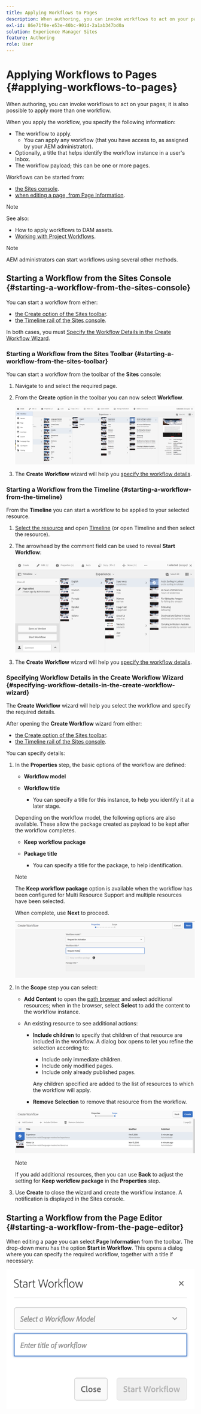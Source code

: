 ```yaml
---
title: Applying Workflows to Pages
description: When authoring, you can invoke workflows to act on your pages; it is also possible to apply more than one workflow..
exl-id: 86e71f0e-e53e-40bc-901d-2a1ab347bd0a
solution: Experience Manager Sites
feature: Authoring
role: User
---
```

# Applying Workflows to Pages {#applying-workflows-to-pages}

When authoring, you can invoke workflows to act on your pages; it is also possible to apply more than one workflow.

When you apply the workflow, you specify the following information:

* The workflow to apply.
  * You can apply any workflow (that you have access to, as assigned by your AEM administrator).
* Optionally, a title that helps identify the workflow instance in a user's Inbox.
* The workflow payload; this can be one or more pages.

Workflows can be started from:

* [the Sites console](#starting-a-workflow-from-the-sites-console).
* [when editing a page, from Page Information](#starting-a-workflow-from-the-page-editor).

>[!NOTE]
>
>See also:
>
>* How to apply workflows to DAM assets.
>* [Working with Project Workflows](/help/sites-cloud/authoring/projects/workflows.md).

<!-- 
>* [How to apply workflows to DAM assets](/help/assets/assets-workflow.md).
>* [Working with Project Workflows](/help/sites-cloud/authoring/projects/workflows.md).
-->

>[!NOTE]
>
>AEM administrators can start workflows using several other methods.

<!-- 
>AEM administrators can [start workflows using several other methods](/help/sites-administering/workflows-starting.md).
-->

## Starting a Workflow from the Sites Console {#starting-a-workflow-from-the-sites-console}

You can start a workflow from either:

* [the Create option of the Sites toolbar](#starting-a-workflow-from-the-sites-toolbar).
* [the Timeline rail of the Sites console](#starting-a-workflow-from-the-timeline).

In both cases, you must [Specify the Workflow Details in the Create Workflow Wizard](#specifying-workflow-details-in-the-create-workflow-wizard).

### Starting a Workflow from the Sites Toolbar {#starting-a-workflow-from-the-sites-toolbar}

You can start a workflow from the toolbar of the **Sites** console:

1. Navigate to and select the required page.

1. From the **Create** option in the toolbar you can now select **Workflow**.

   ![Create workflow from the toolbar](/help/sites-cloud/authoring/assets/workflows-create-from-toolbar.png)

1. The **Create Workflow** wizard will help you [specify the workflow details](#specifying-workflow-details-in-the-create-workflow-wizard).

### Starting a Workflow from the Timeline {#starting-a-workflow-from-the-timeline}

From the **Timeline** you can start a workflow to be applied to your selected resource.

1. [Select the resource](/help/sites-cloud/authoring/basic-handling.md#viewing-and-selecting-resources) and open [Timeline](/help/sites-cloud/authoring/basic-handling.md#timeline) (or open Timeline and then select the resource).
1. The arrowhead by the comment field can be used to reveal **Start Workflow**:

   ![Create workflow from the timeline](/help/sites-cloud/authoring/assets/workflows-create-from-timeline.png)

1. The **Create Workflow** wizard will help you [specify the workflow details](#specifying-workflow-details-in-the-create-workflow-wizard).

### Specifying Workflow Details in the Create Workflow Wizard {#specifying-workflow-details-in-the-create-workflow-wizard}

The **Create Workflow** wizard will help you select the workflow and specify the required details.

After opening the **Create Workflow** wizard from either:

* [the Create option of the Sites toolbar](#starting-a-workflow-from-the-sites-toolbar).
* [the Timeline rail of the Sites console](#starting-a-workflow-from-the-timeline).

You can specify details:

1. In the **Properties** step, the basic options of the workflow are defined:

    * **Workflow model**
    * **Workflow title**

        * You can specify a title for this instance, to help you identify it at a later stage.

   Depending on the workflow model, the following options are also available. These allow the package created as payload to be kept after the workflow completes.

    * **Keep workflow package**
    * **Package title**

        * You can specify a title for the package, to help identification.

   >[!NOTE]
   >
   >The **Keep workflow package** option is available when the workflow has been configured for Multi Resource Support and multiple resources have been selected.
   
   <!--
   >The **Keep workflow package** option is available when the workflow has been configured for [Multi Resource Support](/help/sites-developing/workflows-models.md#configuring-a-workflow-for-multi-resource-support) and multiple resources have been selected.
   -->

   When complete, use **Next** to proceed.

   ![Specifying workflow properties](/help/sites-cloud/authoring/assets/workflows-properties.png)

1. In the **Scope** step you can select:

    * **Add Content** to open the [path browser](/help/sites-cloud/authoring/path-selection.md) and select additional resources; when in the browser, select **Select** to add the content to the workflow instance.

    * An existing resource to see additional actions:

        * **Include children** to specify that children of that resource are included in the workflow.
          A dialog box opens to let you refine the selection according to:

            * Include only immediate children.
            * Include only modified pages.
            * Include only already published pages.

          Any children specified are added to the list of resources to which the workflow will apply.

        * **Remove Selection** to remove that resource from the workflow.

   ![Define workflow scope](/help/sites-cloud/authoring/assets/workflows-scope.png)

   >[!NOTE]
   >
   >If you add additional resources, then you can use **Back** to adjust the setting for **Keep workflow package** in the **Properties** step.

1. Use **Create** to close the wizard and create the workflow instance. A notification is displayed in the Sites console.

## Starting a Workflow from the Page Editor {#starting-a-workflow-from-the-page-editor}

When editing a page you can select **Page Information** from the toolbar. The drop-down menu has the option **Start in Workflow**. This opens a dialog where you can specify the required workflow, together with a title if necessary:

![Starting a workflow from the page editor](/help/sites-cloud/authoring/assets/workflows-create-page-editor.png)
